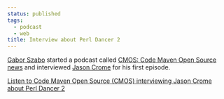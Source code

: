 ```yaml
---
status: published
tags:
  - podcast
  - web
title: Interview about Perl Dancer 2
---
```


[Gabor Szabo](http://szabgab.com) started a podcast called [CMOS: Code
Maven Open Source news](http://code-maven.com/cmos) and interviewed
[Jason Crome](https://crome-plated.com/about) for his first episode.

[Listen to Code Maven Open Source (CMOS) interviewing Jason Crome about
Perl Dancer 2](http://code-maven.com/cmos-1-jason-crome-perl-dancer2)
